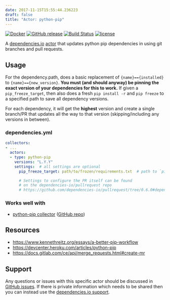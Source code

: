 ```yaml
---
date: 2017-11-15T15:55:44.236223
draft: false
title: "Actor: python-pip"
---
```


[![Docker](https://img.shields.io/badge/dockerhub-actor--python--pip-22B8EB.svg)](https://hub.docker.com/r/dependencies/actor-python-pip/)
[![GitHub release](https://img.shields.io/github/release/dependencies-io/actor-python-pip.svg)](https://github.com/dependencies-io/actor-python-pip/releases)
[![Build Status](https://travis-ci.org/dependencies-io/actor-python-pip.svg?branch=master)](https://travis-ci.org/dependencies-io/actor-python-pip)
[![license](https://img.shields.io/github/license/dependencies-io/actor-python-pip.svg)](https://github.com/dependencies-io/actor-python-pip/blob/master/LICENSE)

A [dependencies.io](https://www.dependencies.io)
[actor](https://www.dependencies.io/docs/actors/) that updates python pip
dependencies in using git branches and pull requests.

## Usage

For the dependency.path, does a basic replacement of `{name}=={installed}` to
`{name}=={new_version}`. **You must (and should anyway) be pinning the exact
version of your dependencies for this to work.** If given a `pip_freeze_target`,
then also does a fresh `pip install -r` and `pip freeze` to a specified path to
save all dependency versions.

For each dependency, it will get the **highest** version and create a single
branch/PR that updates all the way to that version (skipping/including any
versions in between).

### dependencies.yml

```yaml
collectors:
- ...
  actors:
  - type: python-pip
    versions: "L.Y.Y"
    settings:  # all settings are optional
      pip_freeze_target: path/to/frozen/requirements.txt  # path to `pip freeze > path`

      # Settings to configure the PR itself can be found
      # on the dependencies-io/pullrequest repo
      # https://github.com/dependencies-io/pullrequest/tree/0.6.0#dependenciesyml
```

### Works well with

- [python-pip collector](https://www.dependencies.io/docs/collectors/python-pip/) ([GitHub repo](https://github.com/dependencies-io/collector-python-pip/))


## Resources

- https://www.kennethreitz.org/essays/a-better-pip-workflow
- https://devcenter.heroku.com/articles/python-pip
- https://docs.gitlab.com/ce/api/merge_requests.html#create-mr

## Support

Any questions or issues with this specific actor should be discussed in [GitHub
issues](https://github.com/dependencies-io/actor-python-pip/issues). If there is
private information which needs to be shared then you can instead use the
[dependencies.io support](https://app.dependencies.io/support).
